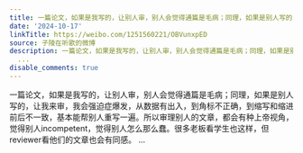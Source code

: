 ```yaml
---
title: 一篇论文，如果是我写的，让别人审，别人会觉得通篇是毛病；同理，如果是别人写的，让我来审，我会强迫症爆发，从数据有出入，到角标不正确，到缩写和缩进前后不...
date: '2024-10-17'
linkTitle: https://weibo.com/1251560221/OBVunxpED
source: 子陵在听歌的微博
description: 一篇论文，如果是我写的，让别人审，别人会觉得通篇是毛病；同理，如果是别人写的，让我来审，我会强迫症爆发，从数据有出入，到角标不正确，到缩写和缩进前后不一致，基本能帮别人重写一遍。所以审理别人的文章，都会有种上帝视角，觉得别人incompetent，觉得别人怎么那么蠢。很多老板看学生也这样，但reviewer看他们的文章也会有同感。
  ...
disable_comments: true
---
```

一篇论文，如果是我写的，让别人审，别人会觉得通篇是毛病；同理，如果是别人写的，让我来审，我会强迫症爆发，从数据有出入，到角标不正确，到缩写和缩进前后不一致，基本能帮别人重写一遍。所以审理别人的文章，都会有种上帝视角，觉得别人incompetent，觉得别人怎么那么蠢。很多老板看学生也这样，但reviewer看他们的文章也会有同感。 ...